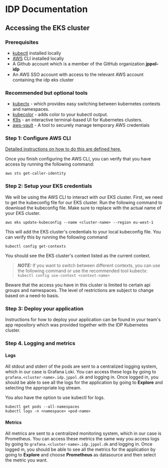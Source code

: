 # IDP Documentation

## Accessing the EKS cluster

### Prerequisites

- [kubectl](https://kubernetes.io/docs/tasks/tools/) installed locally
- [AWS](https://docs.aws.amazon.com/cli/latest/userguide/getting-started-install.html)
  CLI installed locally
- A Github account which is a member of the GitHub organization **jppol-idp**
- An AWS SSO account with access to the relevant AWS account containing the idp
  eks cluster

### Recommended but optional tools

- [kubectx](https://github.com/ahmetb/kubectx) - which provides easy switching
  between kubernetes contexts and namespaces.
- [kubecolor](https://github.com/kubecolor/kubecolor) - adds color to your
  kubectl output.
- [K9s](https://k9scli.io/) - an interactive terminal-based UI for Kubernetes
  clusters.
- [aws-vault](https://github.com/99designs/aws-vault) - A tool to securely
  manage temporary AWS credentials

### Step 1: Configure AWS CLI

[Detailed instructions on how to do this are defined here.](https://github.com/jppol-idp/internal-developer-platform/wiki/How-to-authorize-the-aws-cli)

Once you finish configuring the AWS CLI, you can verify that you have access by
running the following command:

```
aws sts get-caller-identity
```

### Step 2: Setup your EKS credentials

We will be using the AWS CLI to interact with our EKS cluster. First, we need to
get the kubeconfig file for our EKS cluster. Run the following command to
download the kubeconfig file. Make sure to replace <cluster-name> with the
actual name of your EKS cluster.

```
aws eks update-kubeconfig --name <cluster-name> --region eu-west-1
```

This will add the EKS cluster's credentials to your local kubeconfig file. You
can verify this by running the following command

```
kubectl config get-contexts
```

You should see the EKS cluster's context listed as the current context.

> **_NOTE:_** If you want to switch between different contexts, you can use the
> following command or use the recommended tool kubectx:
> `kubectl config use-context <context-name>`

Beware that the access you have in this cluster is limited to certain api groups
and namespaces. The level of restrictions are subject to change based on a
need-to basis.

### Step 3: Deploy your application

Instructions for how to deploy your application can be found in your team's app
repository which was provided together with the IDP Kubernetes cluster.

### Step 4. Logging and metrics

#### Logs

All stdout and stderr of the pods are sent to a centralized logging system,
which in our case is Grafana Loki. You can access these logs by going to
`grafana.<cluster-name>.idp.jppol.dk` and logging in. Once logged in, you should
be able to see all the logs for the application by going to **Explore** and
selecting the appropriate log stream.

You also have the option to use kubectl for logs.

```
kubectl get pods --all-namespaces
kubectl logs -n <namespace> <pod-name>
```

#### Metrics

All metrics are sent to a centralized monitoring system, which in our case is
Prometheus. You can access these metrics the same way you access logs by going
to `grafana.<cluster-name>.idp.jppol.dk` and logging in. Once logged in, you
should be able to see all the metrics for the application by going to
**Explore** and choose **Prometheus** as datasource and then select the metric
you want.

